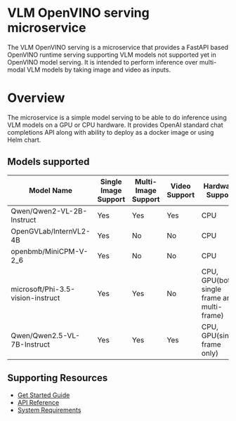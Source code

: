 # VLM OpenVINO serving microservice
The VLM OpenVINO serving is a microservice that provides a FastAPI based OpenVINO runtime serving supporting VLM models not supported yet in OpenVINO model serving. It is intended to perform inference over multi-modal VLM models by taking image and video as inputs. 

# Overview
The microservice is a simple model serving to be able to do inference using VLM models on a GPU or CPU hardware. It provides OpenAI standard chat completions API along with ability to deploy as a docker image or using Helm chart. 

## Models supported

| Model Name                          | Single Image Support | Multi-Image Support | Video Support | Hardware Support                |
|-------------------------------------|----------------------|---------------------|---------------|---------------------------------|
| Qwen/Qwen2-VL-2B-Instruct           | Yes                  | Yes                 | Yes           | CPU                             |
| OpenGVLab/InternVL2-4B              | Yes                  | No                  | No            | CPU                             |
| openbmb/MiniCPM-V-2_6               | Yes                  | No                  | No            | CPU                             |
| microsoft/Phi-3.5-vision-instruct   | Yes                  | Yes                 | No            | CPU, GPU(both single frame and multi-frame)                        |
| Qwen/Qwen2.5-VL-7B-Instruct         | Yes                  | Yes                 | Yes           | CPU, GPU(single frame only)         

## Supporting Resources

* [Get Started Guide](get-started.md)
* [API Reference](api-reference.md)
* [System Requirements](system-requirements.md)
